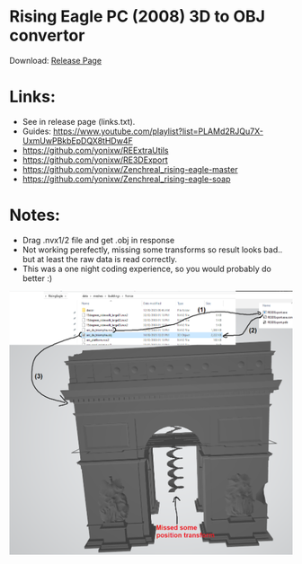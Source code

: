 # Rising Eagle PC (2008) 3D to OBJ convertor
Download: [Release Page](https://github.com/yonixw/RE3DExport/releases)

# Links:
* See in release page (links.txt).
* Guides: https://www.youtube.com/playlist?list=PLAMd2RJQu7X-UxmUwPBkbEpDQX8tHDw4F
* https://github.com/yonixw/REExtraUtils
* https://github.com/yonixw/RE3DExport
* https://github.com/yonixw/Zenchreal_rising-eagle-master
* https://github.com/yonixw/Zenchreal_rising-eagle-soap
  
# Notes:
* Drag .nvx1/2 file and get .obj in response
* Not working perefectly, missing some transforms so result looks bad.. but at least the raw data is read correctly.
* This was a one night coding experience, so you would probably do better :)
  
![](./3d_convert.png)
